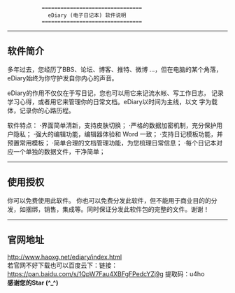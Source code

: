                ================================
                 eDiary (电子日记本) 软件说明
               ================================

----------
 软件简介
----------
多年过去，您经历了BBS、论坛、博客、推特、微博 ...，但在电脑的某个角落，eDiary始终为你守护发自你内心的声音。

eDiary的作用不仅仅在于写日记，您也可以用它来记流水帐、写工作日志，
记录学习心得，或者用它来管理你的日常文档。eDiary以时间为主线，以文
字为载体，记录你的心路历程。

软件特点：
·界面简单清新，支持皮肤切换；
·严格的数据加密机制，充分保护用户隐私；
·强大的编辑功能，编辑器体验和 Word 一致；
·支持日记模板功能，并预置常用模板；
·简单合理的文档管理功能，为您梳理日常信息；
·每个日记本对应一个单独的数据文件，干净简单；


----------
 使用授权
----------
你可以免费使用此软件。
你也可以免费分发此软件，但不能用于商业目的的分发，如捆绑，销售，集成等。同时保证分发此软件包的完整的文件。谢谢！

----------
官网地址
----------
http://www.haoxg.net/ediary/index.html
<br>
若官网不好下载也可以百度云下：链接：https://pan.baidu.com/s/1QpW7Fau4XBFgFPedcYZj9g  提取码：u4ho
<br>
__感谢您的Star (^_^)__

